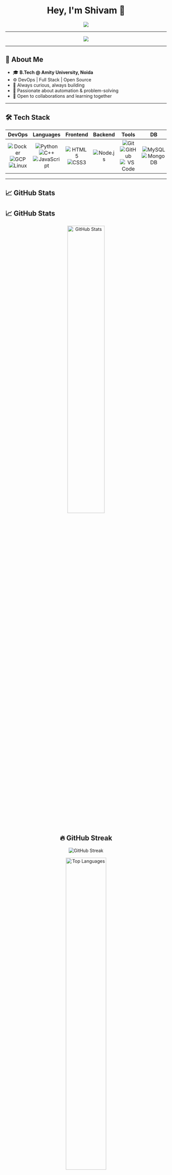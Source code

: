 <!-- 🦸‍♂️ Stylish README for Shivam8286 -->

<h1 align="center">Hey, I'm Shivam 👋</h1>
<p align="center">
  <img src="https://readme-typing-svg.herokuapp.com?font=Fira+Code&size=24&pause=1000&color=F7004C&center=true&vCenter=true&multiline=true&width=600&height=80&lines=DevOps+Engineer+in+Progress...;Full+Stack+Explorer;Cloud+Enthusiast+☁;Lifelong+Learner+📚;Open+Source+Contributor+💻" />
</p>

---

<p align="center">
  <img src="https://capsule-render.vercel.app/api?type=waving&color=F7004C&height=150&section=header&text=Welcome%20to%20My%20GitHub!&fontColor=ffffff&fontSize=30&animation=fadeIn" />
</p>

---

## 🚀 About Me

- 🎓 **B.Tech @ Amity University, Noida**
- ⚙️ DevOps | Full Stack | Open Source
- 🌱 Always curious, always building
- 🧠 Passionate about automation & problem-solving
- 🤝 Open to collaborations and learning together

---

## 🛠 Tech Stack

<div align="center">

| DevOps | Languages | Frontend | Backend | Tools | DB |
|:------:|:---------:|:--------:|:-------:|:-----:|:--:|
| ![Docker](https://img.shields.io/badge/Docker-%230db7ed.svg?logo=docker&logoColor=white) <br> ![GCP](https://img.shields.io/badge/GCP-%234285F4.svg?logo=google-cloud&logoColor=white) <br> ![Linux](https://img.shields.io/badge/Linux-%23000.svg?logo=linux&logoColor=white) | ![Python](https://img.shields.io/badge/Python-%233776AB.svg?logo=python&logoColor=white) <br> ![C++](https://img.shields.io/badge/C++-%2300599C.svg?logo=c%2B%2B&logoColor=white) <br> ![JavaScript](https://img.shields.io/badge/JS-%23F7DF1E.svg?logo=javascript&logoColor=black) | ![HTML5](https://img.shields.io/badge/HTML-%23E34F26.svg?logo=html5&logoColor=white) <br> ![CSS3](https://img.shields.io/badge/CSS-%231572B6.svg?logo=css3&logoColor=white) | ![Node.js](https://img.shields.io/badge/Node.js-%23339933.svg?logo=node.js&logoColor=white) | ![Git](https://img.shields.io/badge/Git-%23F05032.svg?logo=git&logoColor=white) <br> ![GitHub](https://img.shields.io/badge/GitHub-%23181717.svg?logo=github&logoColor=white) <br> ![VS Code](https://img.shields.io/badge/VSCode-%23007ACC.svg?logo=visual-studio-code&logoColor=white) | ![MySQL](https://img.shields.io/badge/MySQL-%234479A1.svg?logo=mysql&logoColor=white) <br> ![MongoDB](https://img.shields.io/badge/MongoDB-%2347A248.svg?logo=mongodb&logoColor=white) |

</div>

---

## 📈 GitHub Stats

## 📈 GitHub Stats

<div align="center">
  <!-- GitHub Stats -->
  <img src="https://github-readme-stats.vercel.app/api?username=Shivam8286&show_icons=true&theme=radical&count_private=true&hide_border=true&border_radius=10" width="48%" alt="GitHub Stats" />

  <!-- GitHub Streak -->
  ## 🔥 GitHub Streak

<p align="center">
  <img src="https://streak-stats.demolab.com/?user=Shivam8286&theme=tokyonight&hide_border=true" alt="GitHub Streak" />
</p>


 

</div>

<div align="center">
  <img src="https://github-readme-stats.vercel.app/api/top-langs/?username=Shivam8286&layout=compact&theme=radical&hide_border=true&border_radius=10" width="50%" alt="Top Languages" />
</div>


---

## 🐍 GitHub Contribution Snake

<p align="center">
  <img src="https://shivam8286.github.io/Shivam8286/github-contribution-grid-snake.svg" alt="GitHub Contribution Snake Animation" />
</p>

---

## 🌐 Connect with Me

<p align="center">
  <a href="https://github.com/Shivam8286">
    <img src="https://img.shields.io/badge/GitHub-%23181717.svg?style=for-the-badge&logo=github&logoColor=white" />
  </a>
  <a href="https://linkedin.com/in/YOUR_LINK_HERE">
    <img src="https://img.shields.io/badge/LinkedIn-%230077B5.svg?style=for-the-badge&logo=linkedin&logoColor=white" />
  </a>
  <a href="mailto:your.email@example.com">
    <img src="https://img.shields.io/badge/Email-D14836?style=for-the-badge&logo=gmail&logoColor=white" />
  </a>
</p>

---

<p align="center">
  <img src="https://capsule-render.vercel.app/api?type=waving&color=F7004C&height=150&section=footer" />
</p>
